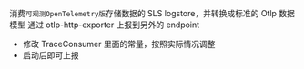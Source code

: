 消费`可观测OpenTelemetry版`存储数据的 SLS logstore，并转换成标准的 Otlp 数据模型
通过 otlp-http-exporter 上报到另外的 endpoint

* 修改 TraceConsumer 里面的常量，按照实际情况调整
* 启动后即可上报
